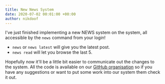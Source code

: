 ```yaml
---
title: New News System
date: 2020-07-02 00:01:00 +00:00
author: nikdoof
---
```

I've just finished implementing a new NEWS system on the system, all accessible by the `news` command from your login! 

   * `news` or `news latest` will give you the latest post.
   * `news read` will let you browse the last 5.

Hopefully now it'll be a little bit easier to communicate out the changes to the system. All the code is available on our [GitHub organisation](https://github.com/dimension-sh) so if you have any suggestions or want to put some work into our system them check it out.